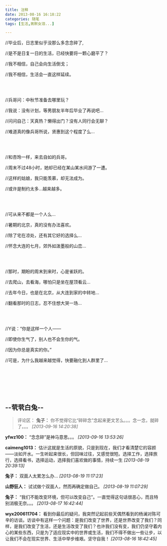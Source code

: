 ```yaml
---
title: 注释
date: 2013-08-16 16:18:22
categories: 随笔
tags: [生活,男默女泪...]

---
```

//毕业后，日志里似乎没那么多念念碎了,

//是不是日复一日的生活，已经快要将一颗心磨平了？

//我不相信，自己会向生活倒戈；

//我不相信，生活会一直这样延续。

<br /><br />

//兵哥问：中秋节准备去哪里玩？

//我说：没有计划，等男朋友半年后毕业了再说吧...

//问问自己：天真热？懒得出门？没有人同行会无聊？

//难道真的像兵哥所说，贤惠到这个程度了么...

<br /><br />

//和杏玲一样，来去自如的兵哥。

//周末不过48小时，她却已经在某山某水间游了一遭。

//这样的姑娘，我只能羡慕，却无法成为。

//或许是制约太多...越来越多。

<br /><br />

//可从来不都是一个人么...

//暑期的北京，真的没有办法喜欢。

//除了宅在凉处，还有其它好的选择么...

//怀念大连的七月，郊外如泼墨般的山峦...

<br /><br />

//那时，期盼的周末到来时，心是雀跃的。

//去爬山，去看海，哪怕只是坐在屋顶看云...

//去年今日，也是在北京，从大连到家的中转地...

//翻看那时的日志，忍不住想大哭一场...

<br /><br />

//Y说：“你是这样一个人——

//即使你生气了，别人也不会生你的气。

//因为你总是真实的你。”

//可是，为什么我越来越觉得，快要融化到人群里了...

<br /><br />

<br /><br />

--茕茕白兔--
---
>评论区：
>**兔子：** 你不觉得它比“碎碎念”念起来更文艺么。。。念一念，就碎了。。。  *[2013-09-16 14:20:38]*
>
**yfwz100：** “念念碎”是神马意思。。。  *[2013-09-16 13:53:26]*
>
**caimeng1013：** 估计这就是生活的原貌，只是到现在，我们才看清楚它的容颜——淡如开水。一生听起来很长，但回味过往，又感觉很短。选择工作，选择旅行，选择看书，选择运动，选择我们喜欢做的事情，持续一生  *[2013-08-19 20:39:13]*
>
**兔子：** 双面人太累怎么办...  *[2013-08-19 11:17:23]*
>
**山野狂人：** 试试做个双面人，然而再确定做自己。  *[2013-08-19 11:07:29]*
>
**兔子：** “我们不能改变环境，但可以改变自己”。一直觉得这句话很恶心，而且特别消极无奈。。。  *[2013-08-17 16:42:44]*
>
**wyx200611704：** 看到你最后的疑问，我突然记起前些天偶然看到的杨澜对陈可辛的访谈。访谈中有这样一个问题：是我们改变了世界，还是世界改变了我们？同样，是我们改变了生活，还是生活改变了我们？也许我们没有变，我们仍坚守着内心的某些东西，只是为了适应现实中的世界或生活，我们不得不做出一些让步，以让我们不会在现实世界、生活中举步维艰。坚守自我！  *[2013-08-16 18:42:45]*
>
